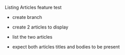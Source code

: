 Listing Articles feature test

- create branch
- create 2 articles to display

- list the two articles

- expect both articles titles and bodies to be present